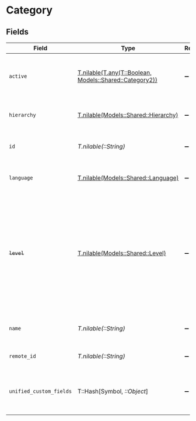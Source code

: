 # Category


## Fields

| Field                                                                                                                                                         | Type                                                                                                                                                          | Required                                                                                                                                                      | Description                                                                                                                                                   | Example                                                                                                                                                       |
| ------------------------------------------------------------------------------------------------------------------------------------------------------------- | ------------------------------------------------------------------------------------------------------------------------------------------------------------- | ------------------------------------------------------------------------------------------------------------------------------------------------------------- | ------------------------------------------------------------------------------------------------------------------------------------------------------------- | ------------------------------------------------------------------------------------------------------------------------------------------------------------- |
| `active`                                                                                                                                                      | [T.nilable(T.any(T::Boolean, Models::Shared::Category2))](../../models/shared/categoryactive.md)                                                              | :heavy_minus_sign:                                                                                                                                            | Whether the category is active and therefore available for use                                                                                                | true                                                                                                                                                          |
| `hierarchy`                                                                                                                                                   | [T.nilable(Models::Shared::Hierarchy)](../../models/shared/hierarchy.md)                                                                                      | :heavy_minus_sign:                                                                                                                                            | The hierarchal level of the category                                                                                                                          |                                                                                                                                                               |
| `id`                                                                                                                                                          | *T.nilable(::String)*                                                                                                                                         | :heavy_minus_sign:                                                                                                                                            | The ID associated with this category                                                                                                                          | 16873-IT345                                                                                                                                                   |
| `language`                                                                                                                                                    | [T.nilable(Models::Shared::Language)](../../models/shared/language.md)                                                                                        | :heavy_minus_sign:                                                                                                                                            | The language associated with this category                                                                                                                    |                                                                                                                                                               |
| ~~`level`~~                                                                                                                                                   | [T.nilable(Models::Shared::Level)](../../models/shared/level.md)                                                                                              | :heavy_minus_sign:                                                                                                                                            | : warning: ** DEPRECATED **: This will be removed in a future release, please migrate away from it as soon as possible.<br/><br/>The hierarchal level of the category |                                                                                                                                                               |
| `name`                                                                                                                                                        | *T.nilable(::String)*                                                                                                                                         | :heavy_minus_sign:                                                                                                                                            | The name associated with this category                                                                                                                        | Information-Technology                                                                                                                                        |
| `remote_id`                                                                                                                                                   | *T.nilable(::String)*                                                                                                                                         | :heavy_minus_sign:                                                                                                                                            | Provider's unique identifier                                                                                                                                  | 8187e5da-dc77-475e-9949-af0f1fa4e4e3                                                                                                                          |
| `unified_custom_fields`                                                                                                                                       | T::Hash[Symbol, *::Object*]                                                                                                                                   | :heavy_minus_sign:                                                                                                                                            | Custom Unified Fields configured in your StackOne project                                                                                                     | {<br/>"my_project_custom_field_1": "REF-1236",<br/>"my_project_custom_field_2": "some other value"<br/>}                                                      |